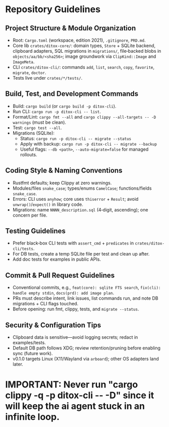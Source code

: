 # Repository Guidelines

## Project Structure & Module Organization

- Root: `Cargo.toml` (workspace, edition 2021), `.gitignore`, `PRD.md`.
- Core lib `crates/ditox-core/`: domain types, `Store` + SQLite backend, clipboard adapters, SQL migrations in `migrations/`, file‑backed blobs in `objects/aa/bb/<sha256>`; image groundwork via `ClipKind::Image` and `ImageMeta`.
- CLI `crates/ditox-cli/`: commands `add`, `list`, `search`, `copy`, `favorite`, `migrate`, `doctor`.
- Tests live under `crates/*/tests/`.

## Build, Test, and Development Commands

- Build: `cargo build` (or `cargo build -p ditox-cli`).
- Run CLI: `cargo run -p ditox-cli -- list`.
- Format/Lint: `cargo fmt --all` and `cargo clippy --all-targets -- -D warnings` (must be clean).
- Test: `cargo test --all`.
- Migrations (SQLite):
    - Status: `cargo run -p ditox-cli -- migrate --status`
    - Apply with backup: `cargo run -p ditox-cli -- migrate --backup`
    - Useful flags: `--db <path>`, `--auto-migrate=false` for managed rollouts.

## Coding Style & Naming Conventions

- Rustfmt defaults; keep Clippy at zero warnings.
- Modules/files `snake_case`; types/enums `CamelCase`; functions/fields `snake_case`.
- Errors: CLI uses `anyhow`; core uses `thiserror` + `Result`; avoid `unwrap()`/`expect()` in library code.
- Migrations: name `NNNN_description.sql` (4‑digit, ascending); one concern per file.

## Testing Guidelines

- Prefer black‑box CLI tests with `assert_cmd` + `predicates` in `crates/ditox-cli/tests`.
- For DB tests, create a temp SQLite file per test and clean up after.
- Add doc tests for examples in public APIs.

## Commit & Pull Request Guidelines

- Conventional commits, e.g., `feat(core): sqlite FTS search`, `fix(cli): handle empty stdin`, `docs(prd): add image plan`.
- PRs must describe intent, link issues, list commands run, and note DB migrations + CLI flags touched.
- Before opening: run fmt, clippy, tests, and `migrate --status`.

## Security & Configuration Tips

- Clipboard data is sensitive—avoid logging secrets; redact in examples/tests.
- Default DB path follows XDG; review retention/pruning before enabling sync (future work).
- v0.1.0 targets Linux (X11/Wayland via `arboard`); other OS adapters land later.

# IMPORTANT: Never run "cargo clippy -q -p ditox-cli -- -D" since it will keep the ai agent stuck in an infinite loop.
